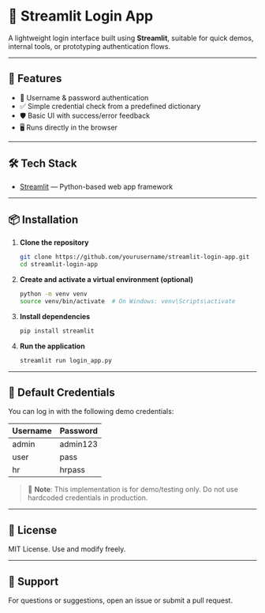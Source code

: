 # 🔐 Streamlit Login App

A lightweight login interface built using **Streamlit**, suitable for quick demos, internal tools, or prototyping authentication flows.

---

## 🚀 Features

- 🔑 Username & password authentication
- ✅ Simple credential check from a predefined dictionary
- 🛡️ Basic UI with success/error feedback
- 🖥️ Runs directly in the browser

---

## 🛠️ Tech Stack

- [Streamlit](https://streamlit.io/) — Python-based web app framework

---

## 📦 Installation

1. **Clone the repository**
   ```bash
   git clone https://github.com/yourusername/streamlit-login-app.git
   cd streamlit-login-app
   ```

2. **Create and activate a virtual environment (optional)**
   ```bash
   python -m venv venv
   source venv/bin/activate  # On Windows: venv\Scripts\activate
   ```

3. **Install dependencies**
   ```bash
   pip install streamlit
   ```

4. **Run the application**
   ```bash
   streamlit run login_app.py
   ```

---

## 🔐 Default Credentials

You can log in with the following demo credentials:

| Username | Password  |
|----------|-----------|
| admin    | admin123  |
| user     | pass      |
| hr       | hrpass    |

> 🚨 **Note**: This implementation is for demo/testing only. Do not use hardcoded credentials in production.

---

## 📃 License

MIT License. Use and modify freely.

---

## 🙋 Support

For questions or suggestions, open an issue or submit a pull request.
